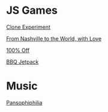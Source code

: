 # JS Games

[Clone Experiment](https://epic-doughnut.github.io/clone-experiment/)

[From Nashville to the World, with Love]([url](https://epic-doughnut.github.io/From-Nashville-to-the-World-with-Love/))

[100% Off](https://epic-doughnut.itch.io/100-off)

[BBQ Jetpack](https://epic-doughnut.itch.io/bbq-jetpack)


# Music

[Pansophiphilia](https://epic-doughnut.itch.io/epic-doughnut-panspermia-compositions)

<!--
**Epic-Doughnut/epic-doughnut** is a ✨ _special_ ✨ repository because its `README.md` (this file) appears on your GitHub profile.

Here are some ideas to get you started:

- 🔭 I’m currently working on ...
- 🌱 I’m currently learning ...
- 👯 I’m looking to collaborate on ...
- 🤔 I’m looking for help with ...
- 💬 Ask me about ...
- 📫 How to reach me: ...
- 😄 Pronouns: ...
- ⚡ Fun fact: ...
-->
